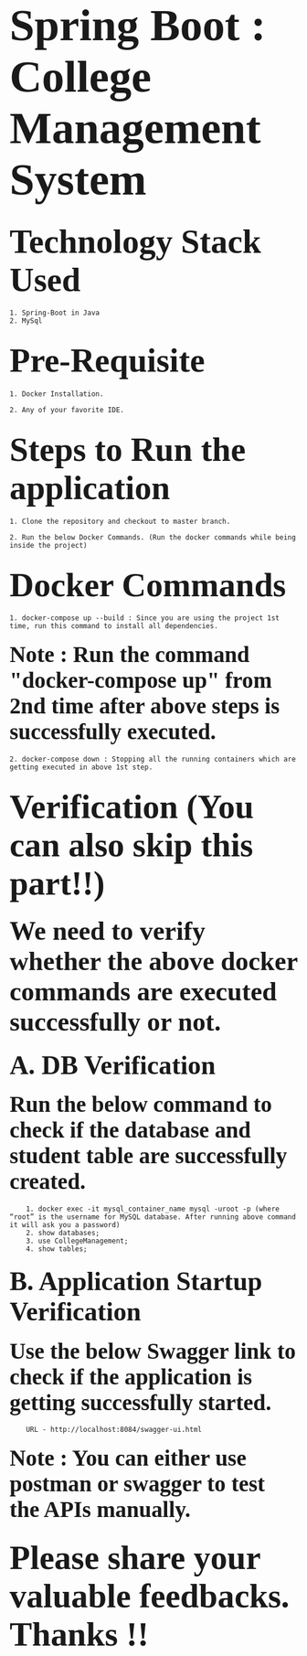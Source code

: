 # <span style="font-family: Calibri; font-size: 2.8em;"> Spring Boot : College Management System </span>
## <span style="font-family: Calibri; font-size: 2.8em;"> Technology Stack Used </span>
    1. Spring-Boot in Java
    2. MySql 

## <span style="font-family: Calibri; font-size: 2.8em;"> Pre-Requisite </span>
    1. Docker Installation.

    2. Any of your favorite IDE.

## <span style="font-family: Calibri; font-size: 2.8em;"> Steps to Run the application </span>
    1. Clone the repository and checkout to master branch.

    2. Run the below Docker Commands. (Run the docker commands while being inside the project)

## <span style="font-family: Calibri; font-size: 2.8em;"> Docker Commands </span>
    1. docker-compose up --build : Since you are using the project 1st time, run this command to install all dependencies.

#### <span style="font-family: Calibri; font-size: 2.8em;"> Note : Run the command "docker-compose up" from 2nd time after above steps is successfully executed. </span>


    2. docker-compose down : Stopping all the running containers which are getting executed in above 1st step.

## <span style="font-family: Calibri; font-size: 2.8em;"> Verification (You can also skip this part!!)</span>
### <span style="font-family: Calibri; font-size: 2.8em;"> We need to verify whether the above docker commands are executed successfully or not. </span>
### <span style="font-family: Calibri; font-size: 2.8em;"> A. DB Verification </span>
#### <span style="font-family: Calibri; font-size: 2.8em;"> Run the below command to check if the database and student table are successfully created.</span>
        1. docker exec -it mysql_container_name mysql -uroot -p (where “root” is the username for MySQL database. After running above command it will ask you a password)
        2. show databases;
        3. use CollegeManagement;
        4. show tables;

### <span style="font-family: Calibri; font-size: 2.8em;"> B. Application Startup Verification </span>
#### <span style="font-family: Calibri; font-size: 2.8em;"> Use the below Swagger link to check if the application is getting successfully started.</span>
        URL - http://localhost:8084/swagger-ui.html

#### <span style="font-family: Calibri; font-size: 2.8em;"> Note : You can either use postman or swagger to test the APIs manually. </span>

## <span style="font-family: Calibri; font-size: 2.8em;"> Please share your valuable feedbacks. Thanks !! </span>